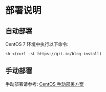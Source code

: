 # 部署说明

## 自动部署

CentOS 7 环境中执行以下命令:

`sh <(curl -sL https://git.io/blog-install)`

## 手动部署

手动部署请参考: [CentOS 手动部署方案](https://github.com/ermaozi/blog/wiki/CentOS%E6%89%8B%E5%8A%A8%E9%83%A8%E7%BD%B2%E6%96%B9%E6%A1%88)
